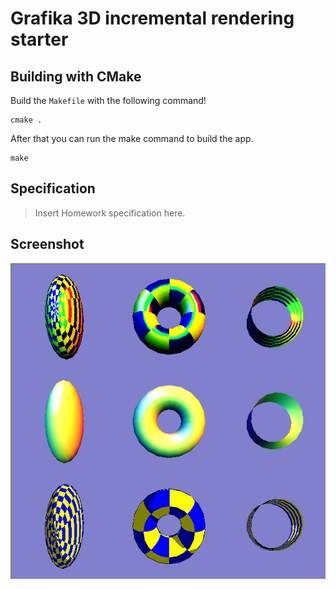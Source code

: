 # Grafika 3D incremental rendering starter

## Building with CMake

Build the `Makefile` with the following command!

```
cmake .
```

After that you can run the make command to build the app.

```
make
```

## Specification

> Insert Homework specification here.

## Screenshot

![Screenshot](assets/screenshot.png)
